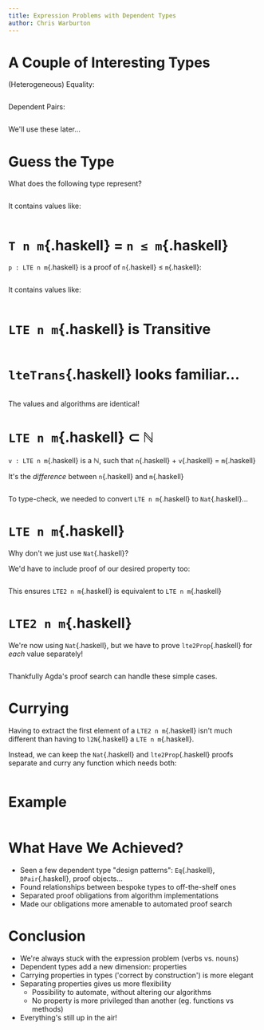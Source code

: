 ```yaml
---
title: Expression Problems with Dependent Types
author: Chris Warburton
---
```


# A Couple of Interesting Types #

<!-- Take our examples from exercises.agda to ensure they're up-to-date -->

<div style="display: none">

```{pipe="cat > getBetween"}
#!/bin/sh
# Returns stdin between lines matching $1 and $2
(grep -A 100 "$1" || (echo "'$1' NOT FOUND"; exit 1)) | tail -n +2 | \
(grep -B 100 "$2" || (echo "'$2' NOT FOUND"; exit 1)) | head -n -1
```

```{pipe="cat > getEx"}
#!/bin/sh
# Look for a specific example in exercises.agda
./getBetween "^-- START EX $1" "^-- END EX $1" < root/exercises.agda
```

```{.unwrap pipe="sh"}
# Type-check our Agda
agda -c root/exercises.agda > /dev/stderr || exit 1
chmod +x get*
```

</div>

(Heterogeneous) Equality:

```{.haskell pipe="./getEx Eq_def"}
```

Dependent Pairs:

```{.haskell pipe="./getEx DPair_def"}
```

We'll use these later...

# Guess the Type #

What does the following type represent?

```{.haskell pipe="./getEx T_def"}
```

It contains values like:

```{.haskell pipe="./getEx T_vals"}
```

# `T n m`{.haskell} = `n ≤ m`{.haskell} #

`p : LTE n m`{.haskell} is a proof of `n`{.haskell} $\leq$ `m`{.haskell}:

```{.haskell pipe="./getEx LTE_def"}
```

It contains values like:

```{.haskell pipe="./getEx LTE_vals"}
```

# `LTE n m`{.haskell} is Transitive #

```{.haskell pipe="./getEx LTE_trans"}
```

# `lteTrans`{.haskell} looks familiar... #

```{.haskell pipe="./getEx Nat_def"}
```

The values and algorithms are identical!

# `LTE n m`{.haskell} $\subset$ ℕ #

`v : LTE n m`{.haskell} is a ℕ, such that `n`{.haskell} $+$ `v`{.haskell} $=$ `m`{.haskell}

It's the *difference* between `n`{.haskell} and `m`{.haskell}

```{.haskell pipe="./getEx LTE_prop"}
```

To type-check, we needed to convert `LTE n m`{.haskell} to `Nat`{.haskell}...

# `LTE n m`{.haskell} #

Why don't we just use `Nat`{.haskell}?

We'd have to include proof of our desired property too:

```{.haskell pipe="./getEx LTE2_def"}
```

This ensures `LTE2 n m`{.haskell} is equivalent to `LTE n m`{.haskell}

# `LTE2 n m`{.haskell} #

We're now using `Nat`{.haskell}, but we have to prove `lte2Prop`{.haskell} for *each* value separately!

```{.haskell pipe="./getEx LTE2_vals"}
```

Thankfully Agda's proof search can handle these simple cases.

# Currying #

Having to extract the first element of a `LTE2 n m`{.haskell} isn't much different than having to `l2N`{.haskell} a `LTE n m`{.haskell}.

Instead, we can keep the `Nat`{.haskell} and `lte2Prop`{.haskell} proofs separate and curry any function which needs both:

```{.haskell pipe="./getEx Curry_def"}
```

# Example #

```{.haskell pipe="./getEx Curry_one"}
```

# What Have We Achieved? #

 - Seen a few dependent type "design patterns": `Eq`{.haskell}, `DPair`{.haskell}, proof objects...
 - Found relationships between bespoke types to off-the-shelf ones
 - Separated proof obligations from algorithm implementations
 - Made our obligations more amenable to automated proof search

# Conclusion #

 - We're always stuck with the expression problem (verbs vs. nouns)
 - Dependent types add a new dimension: properties
 - Carrying properties in types ('correct by construction') is more elegant
 - Separating properties gives us more flexibility
    - Possibility to automate, without altering our algorithms
    - No property is more privileged than another (eg. functions vs methods)
 - Everything's still up in the air!
